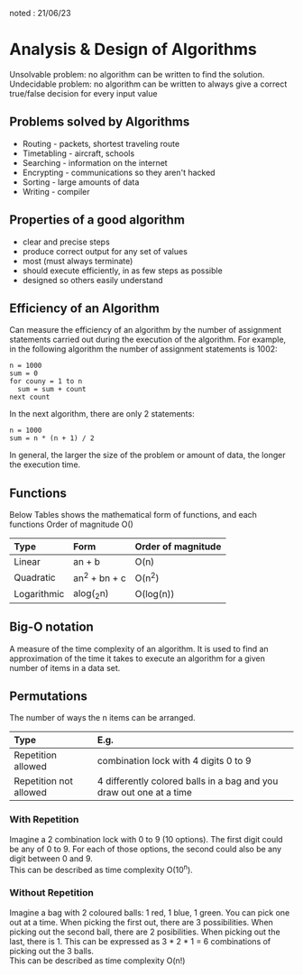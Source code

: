noted : 21/06/23

# Analysis & Design of Algorithms

Unsolvable problem: no algorithm can be written to find the solution.  
Undecidable problem: no algorithm can be written to always give a correct true/false decision for every input value

## Problems solved by Algorithms

-   Routing - packets, shortest traveling route
-   Timetabling - aircraft, schools
-   Searching - information on the internet
-   Encrypting - communications so they aren't hacked
-   Sorting - large amounts of data
-   Writing - compiler

## Properties of a good algorithm

-   clear and precise steps
-   produce correct output for any set of values
-   most (must always terminate)
-   should execute efficiently, in as few steps as possible
-   designed so others easily understand

## Efficiency of an Algorithm

Can measure the efficiency of an algorithm by the number of assignment statements carried out during the execution of the algorithm. For example, in the following algorithm the number of assignment statements is 1002:

```
n = 1000
sum = 0
for couny = 1 to n
  sum = sum + count
next count
```

In the next algorithm, there are only 2 statements:

```
n = 1000
sum = n * (n + 1) / 2
```

In general, the larger the size of the problem or amount of data, the longer the execution time.

## Functions

Below Tables shows the mathematical form of functions, and each functions Order of magnitude O()

| Type        | Form                    | Order of magnitude |
| :---------- | :---------------------- | :----------------- |
| Linear      | an + b                  | O(n)               |
| Quadratic   | an<sup>2</sup> + bn + c | O(n<sup>2</sup>)   |
| Logarithmic | alog(<sub>2</sub>n)     | O(log(n))          |

## Big-O notation

A measure of the time complexity of an algorithm. It is used to find an approximation of the time it takes to execute an algorithm for a given number of items in a data set.

## Permutations

The number of ways the n items can be arranged.

| Type                   | E.g.                                                                |
| :--------------------- | :------------------------------------------------------------------ |
| Repetition allowed     | combination lock with 4 digits 0 to 9                               |
| Repetition not allowed | 4 differently colored balls in a bag and you draw out one at a time |

### With Repetition

Imagine a 2 combination lock with 0 to 9 (10 options). The first digit could be any of 0 to 9. For each of those options, the second could also be any digit between 0 and 9.  
This can be described as time complexity O(10<sup>n</sup>).

### Without Repetition

Imagine a bag with 2 coloured balls: 1 red, 1 blue, 1 green. You can pick one out at a time. When picking the first out, there are 3 possibilities. When picking out the second ball, there are 2 posibilities. When picking out the last, there is 1. This can be expressed as 3 * 2 * 1 = 6 combinations of picking out the 3 balls.  
This can be described as time complexity O(n!)
